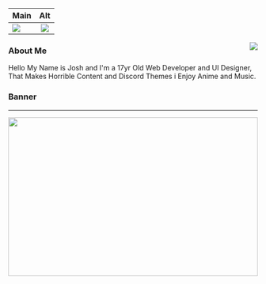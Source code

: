 | Main         | Alt            |
| ------------- |:-------------:|
|<img src="https://lanyard.cnrad.dev/api/938557606820204625?idleMessage=Probably%20doing%20something%20else..." href="https://discord.com/users/938557606820204625" />|<img src="https://lanyard.cnrad.dev/api/750781478991954031?hideDiscrim=true&idleMessage=Using%20My%20Main%20Account..." />|

<img align="right" src="https://github-readme-stats.vercel.app/api/top-langs/?username=itsjustjoshdev&layout=compact&theme=dark" />


### About Me

Hello My Name is Josh and I'm a 17yr Old Web Developer and UI Designer,
That Makes Horrible Content and Discord Themes i Enjoy Anime and Music.


### Banner

---

<img align="center" width="100%" height="321" src="https://itsjustjoshdev.github.io/src/assets/user/banner.gif"/>

<!-- This Readme Uses a Mix of Markdown and Html -->
